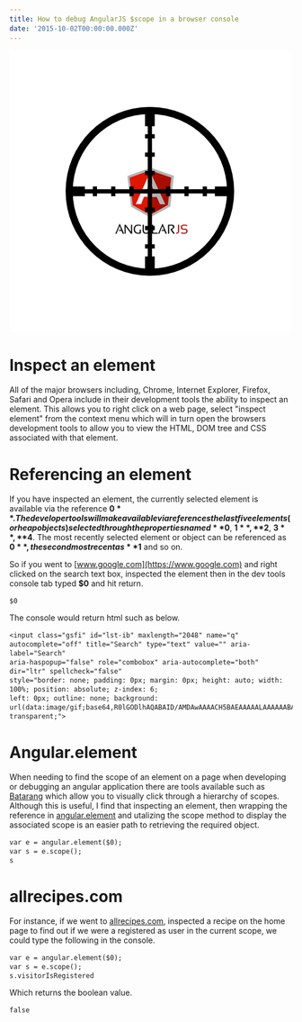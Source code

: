 ```yaml
---
title: How to debug AngularJS $scope in a browser console
date: '2015-10-02T00:00:00.000Z'
---
```


![alt text ](/images/angular-scope.png "How to debug AngularJS $scope in a browser console")

# Inspect an element

All of the major browsers including, Chrome, Internet Explorer, Firefox, Safari and Opera include in their development tools the ability to
inspect an element. This allows you to right click on a web page, select "inspect element" from the context menu which will in turn open the 
browsers development tools to allow you to view the HTML, DOM tree and CSS associated with that element.

# Referencing an element

If you have inspected an element, the currently selected element is available via the reference **$0**. The developer tools will make available via 
references the last five elements (or heap objects) selected through the properties named **$0**, **$1**, **$2**, **$3**, **$4**. The most recently selected element or 
object can be referenced as **$0**, the second most recent as **$1** and so on.

So if you went to [www.google.com](https://www.google.com) and right clicked on the search text box, inspected the element then in the 
dev tools console tab typed **$0** and hit return.

```
$0
```

The console would return html such as below.

```
<input class="gsfi" id="lst-ib" maxlength="2048" name="q" autocomplete="off" title="Search" type="text" value="" aria-label="Search" 
aria-haspopup="false" role="combobox" aria-autocomplete="both" dir="ltr" spellcheck="false" 
style="border: none; padding: 0px; margin: 0px; height: auto; width: 100%; position: absolute; z-index: 6; 
left: 0px; outline: none; background: url(data:image/gif;base64,R0lGODlhAQABAID/AMDAwAAAACH5BAEAAAAALAAAAAABAAEAAAICRAEAOw%3D%3D) 
transparent;">
```


# Angular.element

When needing to find the scope of an element on a page when developing or debugging an angular application there are tools available 
such as [Batarang](https://github.com/angular/batarang) which allow you to visually click through a hierarchy of scopes. Although this is 
useful, I find that inspecting an element, then wrapping the reference in [angular.element](https://docs.angularjs.org/api/ng/function/angular.element) 
and utalizing the scope method to display the associated scope is an easier path to retrieving the required object.


```
var e = angular.element($0);
var s = e.scope();
s
```


# allrecipes.com

For instance, if we went to [allrecipes.com](http://allrecipes.com), inspected a recipe on the home page to find out if we were 
a registered as user in the current scope, we could type the following in the console.

```
var e = angular.element($0);
var s = e.scope();
s.visitorIsRegistered
```

Which returns the boolean value.

```
false
```

